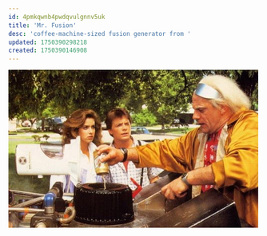 ```yaml
---
id: 4pmkqwnb4pwdqvulgnnv5uk
title: 'Mr. Fusion'
desc: 'coffee-machine-sized fusion generator from '
updated: 1750390298218
created: 1750390146908
---
```


![](/assets/images/2025-06-19-20-31-31.png)